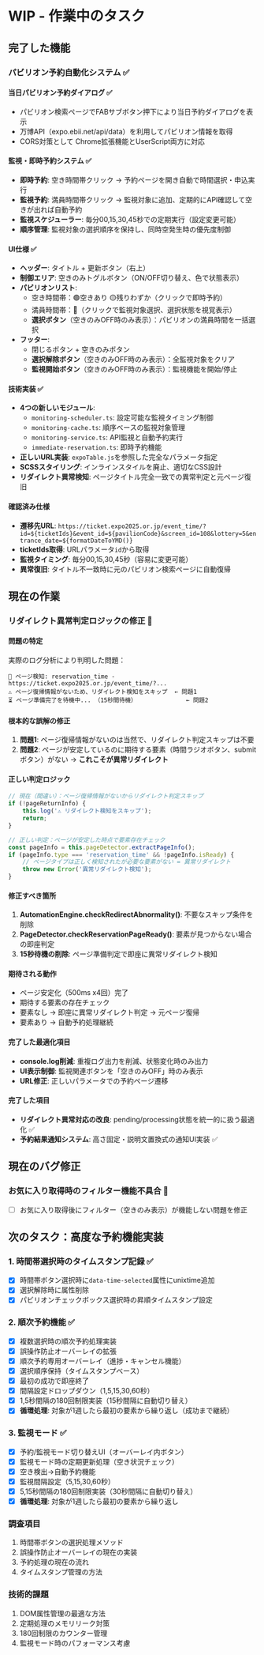 # WIP - 作業中のタスク

## 完了した機能

### パビリオン予約自動化システム ✅

#### 当日パビリオン予約ダイアログ ✅
- パビリオン検索ページでFABサブボタン押下により当日予約ダイアログを表示
- 万博API（expo.ebii.net/api/data）を利用してパビリオン情報を取得
- CORS対策として Chrome拡張機能とUserScript両方に対応

#### 監視・即時予約システム ✅
- **即時予約**: 空き時間帯クリック → 予約ページを開き自動で時間選択・申込実行
- **監視予約**: 満員時間帯クリック → 監視対象に追加、定期的にAPI確認して空きが出れば自動予約
- **監視スケジューラー**: 毎分00,15,30,45秒での定期実行（設定変更可能）
- **順序管理**: 監視対象の選択順序を保持し、同時空発生時の優先度制御

#### UI仕様 ✅
- **ヘッダー**: タイトル + 更新ボタン（右上）
- **制御エリア**: 空きのみトグルボタン（ON/OFF切り替え、色で状態表示）
- **パビリオンリスト**: 
  - 空き時間帯：🟢空きあり 🟡残りわずか（クリックで即時予約）
  - 満員時間帯：🔴（クリックで監視対象選択、選択状態を視覚表示）
  - **選択ボタン**（空きのみOFF時のみ表示）：パビリオンの満員時間を一括選択
- **フッター**: 
  - 閉じるボタン + 空きのみボタン
  - **選択解除ボタン**（空きのみOFF時のみ表示）：全監視対象をクリア
  - **監視開始ボタン**（空きのみOFF時のみ表示）：監視機能を開始/停止

#### 技術実装 ✅
- **4つの新しいモジュール**:
  - `monitoring-scheduler.ts`: 設定可能な監視タイミング制御
  - `monitoring-cache.ts`: 順序ベースの監視対象管理
  - `monitoring-service.ts`: API監視と自動予約実行
  - `immediate-reservation.ts`: 即時予約機能
- **正しいURL実装**: `expoTable.js`を参照した完全なパラメータ指定
- **SCSSスタイリング**: インラインスタイルを廃止、適切なCSS設計
- **リダイレクト異常検知**: ページタイトル完全一致での異常判定と元ページ復旧

#### 確認済み仕様
- **遷移先URL**: `https://ticket.expo2025.or.jp/event_time/?id=${ticketIds}&event_id=${pavilionCode}&screen_id=108&lottery=5&entrance_date=${formatDateToYMD()}`
- **ticketIds取得**: URLパラメータ`id`から取得
- **監視タイミング**: 毎分00,15,30,45秒（容易に変更可能）
- **異常復旧**: タイトル不一致時に元のパビリオン検索ページに自動復帰

## 現在の作業

### リダイレクト異常判定ロジックの修正 🔄

#### 問題の特定
実際のログ分析により判明した問題：
```
📍 ページ検知: reservation_time - https://ticket.expo2025.or.jp/event_time/?...
⚠️ ページ復帰情報がないため、リダイレクト検知をスキップ  ← 問題1
⏳ ページ準備完了を待機中... （15秒間待機）              ← 問題2
```

#### 根本的な誤解の修正
1. **問題1**: ページ復帰情報がないのは当然で、リダイレクト判定スキップは不要
2. **問題2**: ページが安定しているのに期待する要素（時間ラジオボタン、submitボタン）がない → **これこそが異常リダイレクト**

#### 正しい判定ロジック
```typescript
// 現在（間違い）：ページ復帰情報がないからリダイレクト判定スキップ
if (!pageReturnInfo) {
    this.log('⚠️ リダイレクト検知をスキップ');
    return;
}

// 正しい判定：ページが安定した時点で要素存在チェック
const pageInfo = this.pageDetector.extractPageInfo();
if (pageInfo.type === 'reservation_time' && !pageInfo.isReady) {
    // ページタイプは正しく検知されたが必要な要素がない = 異常リダイレクト
    throw new Error('異常リダイレクト検知');
}
```

#### 修正すべき箇所
1. **AutomationEngine.checkRedirectAbnormality()**: 不要なスキップ条件を削除
2. **PageDetector.checkReservationPageReady()**: 要素が見つからない場合の即座判定
3. **15秒待機の削除**: ページ準備判定で即座に異常リダイレクト検知

#### 期待される動作
- ページ安定化（500ms x4回）完了
- 期待する要素の存在チェック
- 要素なし → 即座に異常リダイレクト判定 → 元ページ復帰
- 要素あり → 自動予約処理継続

#### 完了した最適化項目
- **console.log削減**: 重複ログ出力を削減、状態変化時のみ出力
- **UI表示制御**: 監視関連ボタンを「空きのみOFF」時のみ表示
- **URL修正**: 正しいパラメータでの予約ページ遷移

#### 完了した項目
- **リダイレクト異常対応の改良**: pending/processing状態を統一的に扱う最適化 ✅
- **予約結果通知システム**: 高さ固定・説明文置換式の通知UI実装 ✅

## 現在のバグ修正

### お気に入り取得時のフィルター機能不具合 🔄
- [ ] お気に入り取得後にフィルター（空きのみ表示）が機能しない問題を修正

## 次のタスク：高度な予約機能実装

### 1. 時間帯選択時のタイムスタンプ記録 ✅
- [x] 時間帯ボタン選択時に`data-time-selected`属性にunixtime追加
- [x] 選択解除時に属性削除  
- [x] パビリオンチェックボックス選択時の昇順タイムスタンプ設定

### 2. 順次予約機能 ✅
- [x] 複数選択時の順次予約処理実装
- [x] 誤操作防止オーバーレイの拡張
- [x] 順次予約専用オーバーレイ（進捗・キャンセル機能）
- [x] 選択順序保持（タイムスタンプベース）
- [x] 最初の成功で即座終了
- [x] 間隔設定ドロップダウン（1,5,15,30,60秒）
- [x] 1,5秒間隔の180回制限実装（15秒間隔に自動切り替え）
- [x] **循環処理**: 対象が1週したら最初の要素から繰り返し（成功まで継続）

### 3. 監視モード ✅
- [x] 予約/監視モード切り替えUI（オーバーレイ内ボタン）
- [x] 監視モード時の定期更新処理（空き状況チェック）
- [x] 空き検出→自動予約機能
- [x] 監視間隔設定（5,15,30,60秒）
- [x] 5,15秒間隔の180回制限実装（30秒間隔に自動切り替え）
- [x] **循環処理**: 対象が1週したら最初の要素から繰り返し

### 調査項目
1. 時間帯ボタンの選択処理メソッド
2. 誤操作防止オーバーレイの現在の実装
3. 予約処理の現在の流れ
4. タイムスタンプ管理の方法

### 技術的課題
1. DOM属性管理の最適な方法
2. 定期処理のメモリリーク対策
3. 180回制限のカウンター管理
4. 監視モード時のパフォーマンス考慮